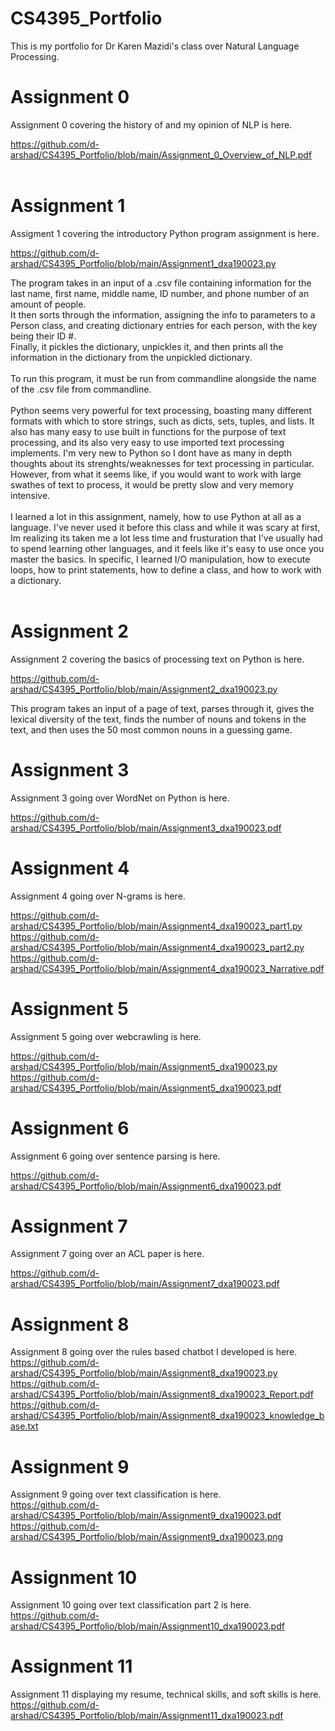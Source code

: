 # CS4395_Portfolio
This is my portfolio for Dr Karen Mazidi's class over Natural Language Processing.

# Assignment 0
Assignment 0 covering the history of and my opinion of NLP is here.<br>

https://github.com/d-arshad/CS4395_Portfolio/blob/main/Assignment_0_Overview_of_NLP.pdf<br><br>

# Assignment 1
Assigment 1 covering the introductory Python program assignment is here.<br>

https://github.com/d-arshad/CS4395_Portfolio/blob/main/Assignment1_dxa190023.py<br>

The program takes in an input of a .csv file containing information for the last name, first name, middle name, ID number, and phone number of an amount of people. <br>
It then sorts through the information, assigning the info to parameters to a Person class, and creating dictionary entries for each person, with the key being their ID #.<br>
Finally, it pickles the dictionary, unpickles it, and then prints all the information in the dictionary from the unpickled dictionary.<br>
<br>
To run this program, it must be run from commandline alongside the name of the .csv file from commandline.<br>
<br>
Python seems very powerful for text processing, boasting many different formats with which to store strings, such as dicts, sets, tuples, and lists. It also has many easy to use built in functions for the purpose of text processing, and its also very easy to use imported text processing implements. I'm very new to Python so I dont have as many in depth thoughts about its strenghts/weaknesses for text processing in particular. However, from what it seems like, if you would want to work with large swathes of text to process, it would be pretty slow and very memory intensive.<br>
<br>
I learned a lot in this assignment, namely, how to use Python at all as a language. I've never used it before this class and while it was scary at first, Im realizing its taken me a lot less time and frusturation that I've usually had to spend learning other languages, and it feels like it's easy to use once you master the basics. In specific, I learned I/O manipulation, how to execute loops, how to print statements, how to define a class, and how to work with a dictionary.<br>
<br>

# Assignment 2
Assignment 2 covering the basics of processing text on Python is here.<br>

https://github.com/d-arshad/CS4395_Portfolio/blob/main/Assignment2_dxa190023.py<br>

This program takes an input of a page of text, parses through it, gives the lexical diversity of the text, finds the number of nouns and tokens in the text, and then uses the 50 most common nouns in a guessing game. 

# Assignment 3
Assignment 3 going over WordNet on Python is here.<br>

https://github.com/d-arshad/CS4395_Portfolio/blob/main/Assignment3_dxa190023.pdf

# Assignment 4
Assignment 4 going over N-grams is here.<br>

https://github.com/d-arshad/CS4395_Portfolio/blob/main/Assignment4_dxa190023_part1.py<br>
https://github.com/d-arshad/CS4395_Portfolio/blob/main/Assignment4_dxa190023_part2.py<br>
https://github.com/d-arshad/CS4395_Portfolio/blob/main/Assignment4_dxa190023_Narrative.pdf

# Assignment 5
Assignment 5 going over webcrawling is here.<br>

https://github.com/d-arshad/CS4395_Portfolio/blob/main/Assignment5_dxa190023.py<br>
https://github.com/d-arshad/CS4395_Portfolio/blob/main/Assignment5_dxa190023.pdf

# Assignment 6
Assignment 6 going over sentence parsing is here.<br>

https://github.com/d-arshad/CS4395_Portfolio/blob/main/Assignment6_dxa190023.pdf

# Assignment 7
Assignment 7 going over an ACL paper is here.<br>

https://github.com/d-arshad/CS4395_Portfolio/blob/main/Assignment7_dxa190023.pdf

# Assignment 8
Assignment 8 going over the rules based chatbot I developed is here.<br>
https://github.com/d-arshad/CS4395_Portfolio/blob/main/Assignment8_dxa190023.py
https://github.com/d-arshad/CS4395_Portfolio/blob/main/Assignment8_dxa190023_Report.pdf
https://github.com/d-arshad/CS4395_Portfolio/blob/main/Assignment8_dxa190023_knowledge_base.txt

# Assignment 9
Assignment 9 going over text classification is here.<br>
https://github.com/d-arshad/CS4395_Portfolio/blob/main/Assignment9_dxa190023.pdf<br>
https://github.com/d-arshad/CS4395_Portfolio/blob/main/Assignment9_dxa190023.png<br>

# Assignment 10
Assignment 10 going over text classification part 2 is here.<br>
https://github.com/d-arshad/CS4395_Portfolio/blob/main/Assignment10_dxa190023.pdf

# Assignment 11
Assignment 11 displaying my resume, technical skills, and soft skills is here.<br>
https://github.com/d-arshad/CS4395_Portfolio/blob/main/Assignment11_dxa190023.pdf
